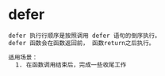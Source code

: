 # defer
```sh
defer 执行行顺序是按照调用 defer 语句的倒序执行。
defer 函数会在函数返回前， 函数return之后执行。
```

```sh
适用场景：
  1. 在函数调用结束后，完成一些收尾工作
```